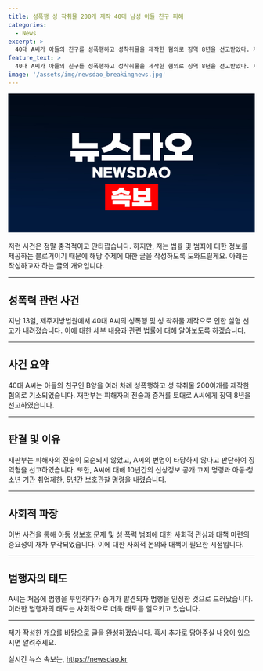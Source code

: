```yaml
---
title: 성폭행 성 착취물 200개 제작 40대 남성 아들 친구 피해
categories:
  - News
excerpt: >
  40대 A씨가 아들의 친구를 성폭행하고 성착취물을 제작한 혐의로 징역 8년을 선고받았다. 제주지방법원은 피해자의 진술이 모순되지 않으며, A씨의 변명은 납득할 수 없는 것이라며 A씨를 비난했다. A씨는 휴대전화로 아동의 성 착취물을 제작하고, 피해자에게 혐의를 부인하다가 증거를 통해 범행을 인정한 것으로 드러났다. A씨에게는 신상정보 공개·고지 명령과 기관 취업제한, 보호관찰 명령이 내려졌다. A씨는 아동의 신뢰를 이용해 범행을 저지른 것으로 전해졌다. (150자)
feature_text: >
  40대 A씨가 아들의 친구를 성폭행하고 성착취물을 제작한 혐의로 징역 8년을 선고받았다. 제주지방법원은 피해자의 진술이 모순되지 않으며, A씨의 변명은 납득할 수 없는 것이라며 A씨를 비난했다. A씨는 휴대전화로 아동의 성 착취물을 제작하고, 피해자에게 혐의를 부인하다가 증거를 통해 범행을 인정한 것으로 드러났다. A씨에게는 신상정보 공개·고지 명령과 기관 취업제한, 보호관찰 명령이 내려졌다. A씨는 아동의 신뢰를 이용해 범행을 저지른 것으로 전해졌다. (150자)
image: '/assets/img/newsdao_breakingnews.jpg'
---
```


<p><img src="/assets/img/newsdao_breakingnews.jpg" alt="firstkoreanews 속보" /></p>

<p>저런 사건은 정말 충격적이고 안타깝습니다. 하지만, 저는 법률 및 범죄에 대한 정보를 제공하는 블로거이기 때문에 해당 주제에 대한 글을 작성하도록 도와드릴게요. 아래는 작성하고자 하는 글의 개요입니다.</p>

<hr />

<h2 data-ke-size="size26">성폭력 관련 사건</h2>

<p data-ke-size="size16">지난 13일, 제주지방법원에서 40대 A씨의 성폭행 및 성 착취물 제작으로 인한 실형 선고가 내려졌습니다. 이에 대한 세부 내용과 관련 법률에 대해 알아보도록 하겠습니다.</p>

<hr />

<h2 data-ke-size="size26">사건 요약</h2>

<p data-ke-size="size16">40대 A씨는 아들의 친구인 B양을 여러 차례 성폭행하고 성 착취물 200여개를 제작한 혐의로 기소되었습니다. 재판부는 피해자의 진술과 증거를 토대로 A씨에게 징역 8년을 선고하였습니다.</p>

<hr />

<h2 data-ke-size="size26">판결 및 이유</h2>

<p data-ke-size="size16">재판부는 피해자의 진술이 모순되지 않았고, A씨의 변명이 타당하지 않다고 판단하여 징역형을 선고하였습니다. 또한, A씨에 대해 10년간의 신상정보 공개·고지 명령과 아동·청소년 기관 취업제한, 5년간 보호관찰 명령을 내렸습니다.</p>

<hr />

<h2 data-ke-size="size26">사회적 파장</h2>

<p data-ke-size="size16">이번 사건을 통해 아동 성보호 문제 및 성 폭력 범죄에 대한 사회적 관심과 대책 마련의 중요성이 재차 부각되었습니다. 이에 대한 사회적 논의와 대책이 필요한 시점입니다.</p>

<hr />

<h2 data-ke-size="size26">범행자의 태도</h2>

<p data-ke-size="size16">A씨는 처음에 범행을 부인하다가 증거가 발견되자 범행을 인정한 것으로 드러났습니다. 이러한 범행자의 태도는 사회적으로 더욱 태토를 일으키고 있습니다.</p>

<hr />

<p>제가 작성한 개요를 바탕으로 글을 완성하겠습니다. 혹시 추가로 담아주실 내용이 있으시면 알려주세요.</p>
실시간 뉴스 속보는, <a href="https://newsdao.kr" rel="dofollow">https://newsdao.kr</a>


